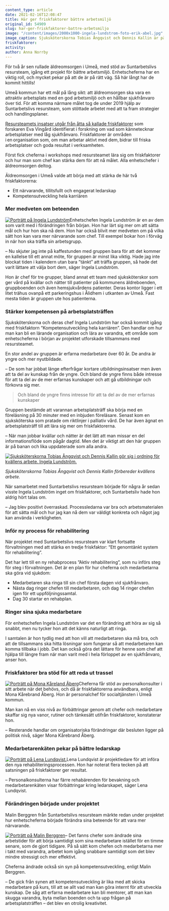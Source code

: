 ```yaml
---
content_type: article
date: 2021-02-16T12:08:47
title: Här ger friskfaktorer bättre arbetsmiljö
original_id: 54909
slug: har-ger-friskfaktorer-battre-arbetsmiljo
image: "/content/images/2000x1000-ingela-lundstrom-foto-erik-abel.jpg"
image_caption: Sjuksköterskorna Tobias Ångqvist och Dennis Kallin är på väg till sina patienter inom äldreomsorgen i Umeå. Deras chef Ingela Lundström har med hjälp av Suntarbetslivs resursteam fått mer kunskaper om hur hon kan vara närvarande som chef.
friskfaktorer:
activity:
author: Anna Norrby
---
```


För två år sen rullade äldreomsorgen i Umeå, med stöd av Suntarbetslivs resursteam, igång ett projekt för bättre arbetsmiljö. Enhetscheferna har en viktig roll, och mycket pekar på att de är på rätt väg. Så här långt har de kommit hittills!

Umeå kommun har ett mål på lång sikt: att äldreomsorgen ska vara en attraktiv arbetsplats med en god arbetsmiljö och en hållbar sjukfrånvaro över tid. För att komma närmare målet tog de under 2019 hjälp av Suntarbetslivs resursteam, som stöttade arbetet med att ta fram strategier och handlingsplaner.

[Resursteamets insatser utgår från åtta så kallade friskfaktorer](https://www.suntarbetsliv.se/suntarbetslivs-resursteam/om-friskfaktorerna/) som forskaren Eva Vingård identifierat i forskning om vad som kännetecknar arbetsplatser med låg sjukfrånvaro. Friskfaktorer är områden i en organisation som, om man arbetar aktivt med dem, bidrar till friska arbetsplatser och goda resultat i verksamheten.

Först fick cheferna i workshops med resursteamet lära sig om friskfaktorer och hur man som chef kan stärka dem för att nå målet. Alla enhetschefer i äldreomsorgen deltog.

Äldreomsorgen i Umeå valde att börja med att stärka de här två friskfaktorerna:

- Ett närvarande, tillitsfullt och engagerat ledarskap
- Kompetensutveckling hela karriären

### Mer medveten om beteenden

[![Porträtt på Ingela Lundström](https://www.suntarbetsliv.se/wp-content/uploads/2021/02/200x220-ingela-lundstrom-foto-erik-abel.jpg)](https://www.suntarbetsliv.se/wp-content/uploads/2021/02/200x220-ingela-lundstrom-foto-erik-abel.jpg)Enhetschefen Ingela Lundström är en av dem som varit med i förändringen från början. Hon har lärt sig mer om att sätta mål och hur hon ska nå dem. Hon har också blivit mer medveten om på vilka sätt hon kan vara mer närvarande som chef. Till exempel bokar hon i förväg in när hon ska träffa sin arbetsgrupp.

– Nu skjuter jag inte på kaffestunden med gruppen bara för att det kommer en kallelse till ett annat möte, för gruppen är minst lika viktig. Hade jag inte blockat tiden i kalendern utan bara ”tänkt” att träffa gruppen, så hade det varit lättare att välja bort dem, säger Ingela Lundström.

Hon är chef för tre grupper, bland annat ett team med sjuksköterskor som ger vård på kvällar och nätter till patienter på kommunens äldreboenden, gruppboenden och även hemsjukvårdens patienter. Deras kontor ligger i ett litet trähus ovanpå ett parkeringshus i Ålidhem i utkanten av Umeå. Fast mesta tiden är gruppen ute hos patienterna.

### Stärker kompetensen på arbetsplatsträffen

Sjuksköterskorna och deras chef Ingela Lundström har också kommit igång med friskfaktorn “Kompetensutveckling hela karriären”. Den handlar om hur man kan bli en lärande organisation och lära av varandra, ett område som enhetscheferna i början av projektet utforskade tillsammans med resursteamet.

En stor andel av gruppen är erfarna medarbetare över 60 år. De andra är yngre och mer nyutbildade.

– De som har jobbat länge efterfrågar kortare utbildningsinsatser men även att ta del av kunskap från de yngre. Och bland de yngre finns både intresse för att ta del av de mer erfarnas kunskaper och att gå utbildningar och förkovra sig mer.

> Och bland de yngre finns intresse för att ta del av de mer erfarnas kunskaper

Gruppen bestämde att varannan arbetsplatsträff ska börja med en föreläsning på 30 minuter med en inbjuden föreläsare. Senast kom en sjuksköterska som pratade om riktlinjer i palliativ vård. De har även ägnat en arbetsplatsträff till att lära sig mer om friskfaktorerna.

– När man jobbar kvällar och nätter är det lätt att man missar en del informationsflöde som pågår dagtid. Men det är viktigt att den här gruppen är på banan och lika uppdaterade som alla andra.

[![Sjuksköterskorna Tobias Ångqvist och Dennis Kallin gör sig i ordning för kvällens arbete. Ingela Lundström. ](https://www.suntarbetsliv.se/wp-content/uploads/2021/02/750x400-ingela-lundstrom-umea-foto-erik-abel.jpg)](https://www.suntarbetsliv.se/wp-content/uploads/2021/02/750x400-ingela-lundstrom-umea-foto-erik-abel.jpg)

_Sjuksköterskorna Tobias Ångqvist och Dennis Kallin förbereder kvällens arbete._

När samarbetet med Suntarbetslivs resursteam började för några år sedan visste Ingela Lundström inget om friskfaktorer, och Suntarbetsliv hade hon aldrig hört talas om.

– Jag blev positivt överraskad. Processledarna var bra och arbetsmaterialen för att sätta mål och hur jag kan nå dem var väldigt konkreta och något jag kan använda i verkligheten.

### Inför ny process för rehabilitering

När projektet med Suntarbetslivs resursteam var klart fortsatte förvaltningen med att stärka en tredje friskfaktor: “Ett genomtänkt system för rehabilitering”.

Det har lett till en ny rehabprocess ”Aktiv rehabilitering”, som nu införs steg för steg i förvaltningen. Det är en plan för hur cheferna och medarbetarna ska göra vid sjukdom:

- Medarbetaren ska ringa till sin chef första dagen vid sjukfrånvaro.
- Nästa dag ringer chefen till medarbetaren, och dag 14 ringer chefen igen för ett uppföljningssamtal.
- Dag 30 startar en rehabplan.

### Ringer sina sjuka medarbetare

För enhetschefen Ingela Lundström var det en förändring att höra av sig så snabbt, men nu tycker hon att det känns naturligt att ringa.

I samtalen är hon tydlig med att hon vill att medarbetaren ska må bra, och att de tillsammans ska hitta lösningar som fungerar så att medarbetaren kan komma tillbaka i jobb. Det kan också göra det lättare för henne som chef att hjälpa till längre fram när man varit med i hela förloppet av en sjukfrånvaro, anser hon.

### Friskfaktorer bra stöd för att reda ut trassel

[![Porträtt på Mona Kåreland Åberg](https://www.suntarbetsliv.se/wp-content/uploads/2021/02/200x220-mona-kareland-aberg-umea.jpg)](https://www.suntarbetsliv.se/wp-content/uploads/2021/02/200x220-mona-kareland-aberg-umea.jpg)Cheferna får stöd av personalkonsulter i sitt arbete när det behövs, och då är friskfaktorerna användbara, enligt Mona Kårebrand Åberg. Hon är personalchef för socialtjänsten i Umeå kommun.

Man kan nå en viss nivå av förbättringar genom att chefer och medarbetare skaffar sig nya vanor, rutiner och tänkesätt utifrån friskfaktorer, konstaterar hon.

– Resterande handlar om organisatoriska förändringar där besluten ligger på politisk nivå, säger Mona Kårebrand Åberg.

### Medarbetarenkäten pekar på bättre ledarskap

[![Porträtt på Lena Lundqvist.](https://www.suntarbetsliv.se/wp-content/uploads/2021/02/200x220-lena-lundqvist-umea.jpg)](https://www.suntarbetsliv.se/wp-content/uploads/2021/02/200x220-lena-lundqvist-umea.jpg)Lena Lundqvist är projektledare för att införa den nya rehabiliteringsprocessen. Hon har noterat flera tecken på att satsningen på friskfaktorer ger resultat.

– Personalkonsulterna har färre rehabärenden för bevakning och medarbetarenkäten visar förbättringar kring ledarskapet, säger Lena Lundqvist.

### Förändringen började under projektet

Malin Berggren från Suntarbetslivs resursteam märkte redan under projektet hur enhetscheferna började förändra sina beteende för att vara mer närvarande.

[![Porträtt på Malin Berggren](https://www.suntarbetsliv.se/wp-content/uploads/2020/01/200x220-Malin-Berggren-foto-kristofer-samuelsson.jpg)](https://www.suntarbetsliv.se/wp-content/uploads/2020/01/200x220-Malin-Berggren-foto-kristofer-samuelsson.jpg)– Det fanns chefer som ändrade sina arbetstider för att börja samtidigt som sina medarbetare istället för en timme senare, som de gjort tidigare. På så sätt kom chefen och medarbetarna mer i takt med varandra, arbetet kom igång snabbare samtidigt som det blev mindre stressigt och mer effektivt.

Cheferna ändrade också sin syn på kompetensutveckling, enligt Malin Berggren.

– De gick från synen att kompetensutveckling är lika med att skicka medarbetare på kurs, till att se allt vad man kan göra internt för att utveckla kunskap. De såg att erfarna medarbetare kan bli mentorer, att man kan skugga varandra, byta mellan boenden och ta upp frågan på arbetsplatsträffen – det blev en otrolig kreativitet.
